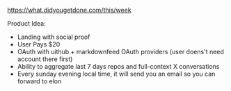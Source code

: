 https://what.didyougetdone.com/this/week

Product Idea:

- Landing with social proof
- User Pays $20
- OAuth with uithub + markdownfeed OAuth providers (user doens't need account there first)
- Ability to aggregate last 7 days repos and full-context X conversations
- Every sunday evening local time, it will send you an email so you can forward to elon
